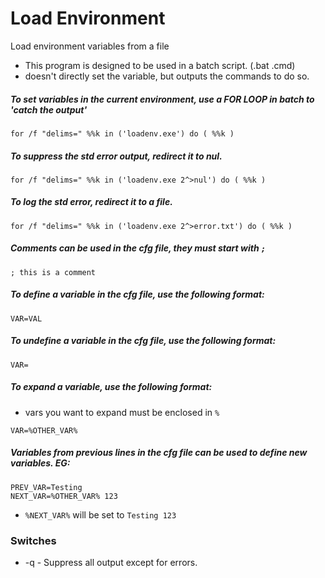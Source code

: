 # Load Environment
Load environment variables from a file

- This program is designed to be used in a batch script. (.bat .cmd)
- doesn't directly set the variable, but outputs the commands to do so.

  

##### To set variables in the current environment, use a FOR LOOP in batch to 'catch the output'
```
for /f "delims=" %%k in ('loadenv.exe') do ( %%k )
```

##### To suppress the std error output, redirect it to nul.
```
for /f "delims=" %%k in ('loadenv.exe 2^>nul') do ( %%k )
```

##### To log the std error, redirect it to a file.
```
for /f "delims=" %%k in ('loadenv.exe 2^>error.txt') do ( %%k )
```

##### Comments can be used in the cfg file, they must start with ```;```

 ```; this is a comment```

 ##### To define a variable in the cfg file, use the following format:

```VAR=VAL```

##### To undefine a variable in the cfg file, use the following format:

```VAR=```

##### To expand a variable, use the following format:
- vars you want to expand must be enclosed in ```%```

```VAR=%OTHER_VAR%```

##### Variables from previous lines in the cfg file can be used to define new variables. EG:

```
PREV_VAR=Testing
NEXT_VAR=%OTHER_VAR% 123
```
- ```%NEXT_VAR%``` will be set to ```Testing 123```


### Switches 
- -q    - Suppress all output except for errors.
